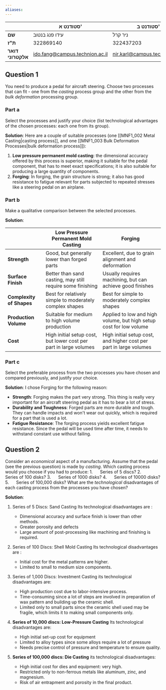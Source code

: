 ```yaml
---
aliases:
---
```


|				   | סטודנט א'					  | סטודנט ב'					  |
| ----------------- | ------------------------------ | ------------------------------ |
| **שם**			| עידו פנג בנטוב				 | ניר קרל						|
| **ת"ז**		   | 322869140					  | 322437203					  |
| **דואר אלקטרוני** | ido.fang@campus.technion.ac.il | nir.karl@campus.technion.ac.il |


## Question 1
You need to produce a pedal for aircraft steering. Choose two processes that can fit - one from the _casting_ process group and the other from the _bulk deformation_ processing group.

### Part a
Select the processes and justify your choice (list technological advantages of the chosen processes: each one from its group).

**Solution**:
Here are a couple of suitable processes (one [[MNF1_002 Metal Casting|casting process]], and one [[MNF1_003 Bulk Deformation Processes|bulk deformation process]]):
1. **Low pressure permanent mold casting**: the dimensional accuracy offered by this process is superior, making it suitable for the pedal component, that has to meet exact specifications; it is also suitable for producing a large quantity of components.
2. **Forging**: In forging, the grain structure is strong; it also has good resistance to fatigue relevant for parts subjected to repeated stresses like a steering pedal on an airplane.

### Part b
Make a qualitative comparison between the selected processes.

**Solution**:

|						  | Low Pressure Permanent Mold Casting							   | Forging															|
| ------------------------ | ----------------------------------------------------------------- | ------------------------------------------------------------------ |
| **Strength**			 | Good, but generally lower than forged parts					   | Excellent, due to grain alignment and deformation				  |
| **Surface Finish**	   | Better than sand casting, may still require some finishing		| Usually requires machining, but can achieve good finishes		  |
| **Complexity of Shapes** | Best for relatively simple to moderately complex shapes		   | Best for simple to moderately complex shapes					   |
| **Production Volume**	| Suitable for medium to high volume production					 | Applied to low and high volume, but high setup cost for low volume |
| **Cost**				 | High initial setup cost, but lower cost per part in large volumes | High initial setup cost, and higher cost per part in large volumes |

### Part c
Select the preferable process from the two processes you have chosen and compared previously, and justify your choice.

**Solution**:
I chose Forging for the following reason:
- **Strength**: Forging makes the part very strong. This thing is really very important for an aircraft steering pedal as it has to bear a lot of stress. 
- **Durability and Toughness**: Forged parts are more durable and tough. They can handle impacts and won't wear out quickly, which is required for a part that is used a lot.
- **Fatigue Resistance**: The forging process yields excellent fatigue resistance. Since the pedal will be used time after time, it needs to withstand constant use without failing.



## Question 2
Consider an _economical_ aspect of a manufacturing. Assume that the pedal (see the previous question) is made by _casting_. Which casting process would you choose if you had to produce: 
1.      Series of 5 discs?
2.      Series of 100 disks?
3.      Series of 1000 disks?
4.      Series of 10000 disks?
5.      Series of 100,000 disks?
	What are the _technological_ disadvantages of each casting process from the processes you have chosen?

**Solution**:

1. Series of 5 Discs: Sand Casting
	Its technological disadvantages are :
	- Dimensional accuracy and surface finish is lower than other methods.
	- Greater porosity and defects
	- Large amount of post-processing like machining and finishing is required.

2. Series of 100 Discs: Shell Mold Casting
	Its technological disadvantages are :
	- Initial cost for the metal patterns are higher.
	- Limited to small to medium size components.

3. Series of 1,000 Discs: Investment Casting
	its technological disadvantages are:
	 - High production cost due to labor-intensive process.
	 - Time-consuming since a lot of steps are involved in preparation of wax pattern and building up the ceramic shell.
	 - Limited only to small parts since the ceramic shell used may be fragile, which limits it to making small components only.
  
4. **Series of 10,000 discs: Low-Pressure Casting**
	Its technological disadvantages are: 
	- High initial set-up cost for equipment
	- Limited to alloy types since some alloys require a lot of pressure
	- Needs precise control of pressure and temperature to ensure quality​.

5. **Series of 100,000 discs: Die Casting**
	its technological disadvantages: 
	- High initial cost for dies and equipment: very high.
	- Restricted only to non-ferrous metals like aluminum, zinc, and magnesium.
	- Risk of air entrapment and porosity in the final product.
